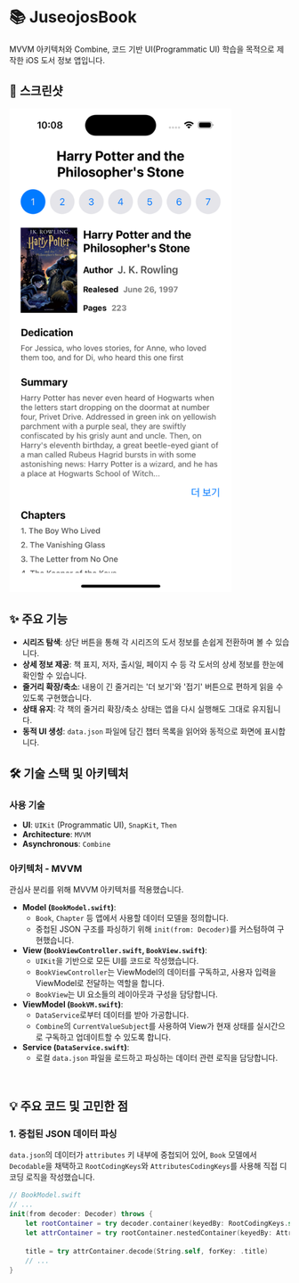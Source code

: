 # 📚 JuseojosBook

MVVM 아키텍처와 Combine, 코드 기반 UI(Programmatic UI) 학습을 목적으로 제작한 iOS 도서 정보 앱입니다.

## 📸 스크린샷

<img src="JuseojosBook/Resource/readme.png" width=400>

## ✨ 주요 기능

* **시리즈 탐색**: 상단 버튼을 통해 각 시리즈의 도서 정보를 손쉽게 전환하며 볼 수 있습니다.
* **상세 정보 제공**: 책 표지, 저자, 출시일, 페이지 수 등 각 도서의 상세 정보를 한눈에 확인할 수 있습니다.
* **줄거리 확장/축소**: 내용이 긴 줄거리는 '더 보기'와 '접기' 버튼으로 편하게 읽을 수 있도록 구현했습니다.
* **상태 유지**: 각 책의 줄거리 확장/축소 상태는 앱을 다시 실행해도 그대로 유지됩니다.
* **동적 UI 생성**: `data.json` 파일에 담긴 챕터 목록을 읽어와 동적으로 화면에 표시합니다.


## 🛠️ 기술 스택 및 아키텍처

### 사용 기술
* **UI**: `UIKit` (Programmatic UI), `SnapKit`, `Then`
* **Architecture**: `MVVM`
* **Asynchronous**: `Combine`

### 아키텍처 - MVVM
관심사 분리를 위해 MVVM 아키텍처를 적용했습니다.

* **Model (`BookModel.swift`)**:
    * `Book`, `Chapter` 등 앱에서 사용할 데이터 모델을 정의합니다.
    * 중첩된 JSON 구조를 파싱하기 위해 `init(from: Decoder)`를 커스텀하여 구현했습니다.
* **View (`BookViewController.swift`, `BookView.swift`)**:
    * `UIKit`을 기반으로 모든 UI를 코드로 작성했습니다.
    * `BookViewController`는 ViewModel의 데이터를 구독하고, 사용자 입력을 ViewModel로 전달하는 역할을 합니다.
    * `BookView`는 UI 요소들의 레이아웃과 구성을 담당합니다.
* **ViewModel (`BookVM.swift`)**:
    * `DataService`로부터 데이터를 받아 가공합니다.
    * `Combine`의 `CurrentValueSubject`를 사용하여 View가 현재 상태를 실시간으로 구독하고 업데이트할 수 있도록 합니다.
* **Service (`DataService.swift`)**:
    * 로컬 `data.json` 파일을 로드하고 파싱하는 데이터 관련 로직을 담당합니다.

<br>

## 💡 주요 코드 및 고민한 점

### 1. 중첩된 JSON 데이터 파싱
`data.json`의 데이터가 `attributes` 키 내부에 중첩되어 있어, `Book` 모델에서 `Decodable`을 채택하고 `RootCodingKeys`와 `AttributesCodingKeys`를 사용해 직접 디코딩 로직을 작성했습니다.

```swift
// BookModel.swift
// ...
init(from decoder: Decoder) throws {
    let rootContainer = try decoder.container(keyedBy: RootCodingKeys.self)
    let attrContainer = try rootContainer.nestedContainer(keyedBy: AttributesCodingKeys.self, forKey: .attributes)

    title = try attrContainer.decode(String.self, forKey: .title)
    // ...
}
